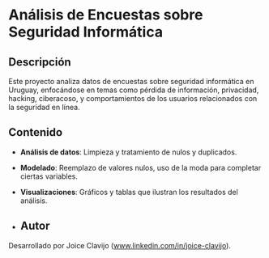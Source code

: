 # Análisis de Encuestas sobre Seguridad Informática
## Descripción
Este proyecto analiza datos de encuestas sobre seguridad informática en Uruguay, enfocándose en temas como pérdida de información, privacidad, hacking, ciberacoso, y comportamientos de los usuarios relacionados con la seguridad en línea.
## Contenido
- **Análisis de datos**: Limpieza y tratamiento de nulos y duplicados.
- **Modelado**: Reemplazo de valores nulos, uso de la moda para completar ciertas variables.
- **Visualizaciones**: Gráficos y tablas que ilustran los resultados del análisis.

- ## Autor
Desarrollado por Joice Clavijo (www.linkedin.com/in/joice-clavijo).
